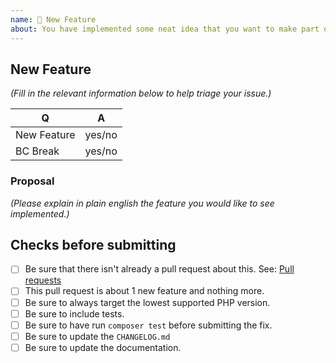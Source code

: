 ```yaml
---
name: 🎉 New Feature
about: You have implemented some neat idea that you want to make part of League\Csv? 🎩
---
```


<!--
Thank you for submitting new feature!
Pick the target branch based according to these criteria:
  * submitting a bugfix: target the lowest active stable branch: 2.6
  * submitting a new feature: target the master branch.
  * submitting a BC-breaking change: target the master branch
-->

## New Feature

_(Fill in the relevant information below to help triage your issue.)_

|    Q        |   A
|------------ | ------
| New Feature | yes/no
| BC Break    | yes/no


### Proposal

_(Please explain in plain english the feature you would like to see implemented.)_

## Checks before submitting

* [ ] Be sure that there isn't already a pull request about this. See: [Pull requests](https://github.com/bakame-php/cron-expression/pulls)
* [ ] This pull request is about 1 new feature and nothing more.
* [ ] Be sure to always target the lowest supported PHP version.
* [ ] Be sure to include tests.
* [ ] Be sure to have run `composer test` before submitting the fix.
* [ ] Be sure to update the `CHANGELOG.md`
* [ ] Be sure to update the documentation.
